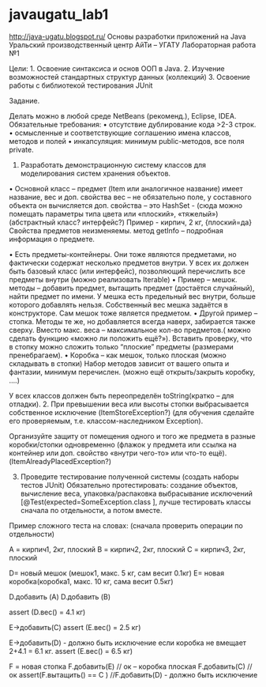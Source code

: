 # javaugatu_lab1
http://java-ugatu.blogspot.ru/
Основы разработки приложений на Java
Уральский производственный центр АйТи – УГАТУ
Лабораторная работа №1

Цели: 	1. Освоение синтаксиса и основ ООП в Java. 
	2. Изучение возможностей стандартных структур данных (коллекций)
	3. Освоение работы с библиотекой тестирования JUnit

Задание.

Делать можно в любой среде NetBeans (рекоменд.), Eclipse, IDEA.
Обязательные требования:
•	отсутствие дублирование кода >2-3 строк.
•	осмысленные и соответствующие соглашению имена классов, методов и полей
•	инкапсуляция: минимум public-методов, все поля private.

1. 	Разработать демонстрационную систему классов для моделирования систем хранения объектов.

•	Основной класс – предмет (Item или аналогичное название)
имеет название, вес и доп. свойства 
вес – не обязательно поле, у составного объекта он вычисляется
доп. свойства – это HashSet<String> - (сюда можно помещать параметры типа цвета или  «плоский», «тяжелый»)
(абстрактный класс? интерфейс?)
Пример - кирпич, 2 кг,  {плоский=да}
Свойства предметов неизменяемы.
метод getInfo – подробная информация о предмете.

•	Есть предметы-контейнеры. Они тоже являются предметами, но фактически содержат несколько предметов внутри. У всех их должен быть базовый класс (или интерфейс), позволяющий перечислить все предметы внутри (можно реализовать Iterable<Item>)
•	Пример – мешок. методы – добавить предмет, вытащить предмет (достаётся случайный), найти предмет по имени. У мешка есть предельный вес внутри, больше которого добавлять нельзя. Собственный вес мешка задаётся в конструкторе.
Cам мешок тоже является предметом.
•	Другой пример – стопка. Методы те же, но добавляется всегда наверх, забирается также сверху. Вместо макс. веса – максимальное кол-во предметов.( можно сделать функцию «можно ли положить ещё?»). 
Вставить проверку, что в стопку можно сложить только “плоские” предметы (размерами пренебрагаем).
•	Коробка –  как мешок, только плоская (можно складывать в стопки)
Набор методов зависит от вашего опыта и фантазии, минимум перечислен.
(можно ещё открыть/закрыть коробку, ….)

У всех классов должен быть переопределён toString(кратко – для отладки). 
2.	При превышении веса или высоты стопки выбрасывается собственное исключение (ItemStoreException?) (для обучения сделайте его проверяемым, т.е. классом-наследником Exception).
	
Организуйте защиту от помещения одного и того же предмета в разные коробки/стопки одновременно (флажок у предмета или ссылка на контейнер или доп. свойство «внутри чего-то» или что-то ещё). (ItemAlreadyPlacedException?)

3.	Проведите тестирование полученной системы (создать наборы тестов JUnit) 
Обязательно протестировать: создание объектов,  вычисление веса, упаковка/распаковка выбрасывание исключений [@Test(expected=SomeException.class ], лучше тестировать классы сначала по отдельности, а потом вместе.

Пример сложного теста на словах:
(сначала проверить операции по отдельности)

A = кирпич1, 2кг, плоский
B = кирпич2, 2кг, плоский
C = кирпич3, 2кг, плоский

D= новый мешок (мешок1, макс. 5 кг, сам весит 0.1кг)
E= новая коробка(коробка1, макс. 10 кг,  сама весит 0.5кг)

D.добавить (A)
D.добавить (B)

assert (D.вес() = 4.1 кг)

E->добавить(C)
assert (E.вес() = 2.5 кг)

E->добавить(D)  - должно быть исключение если коробка не вмещает 2+4.1 = 6.1 кг.
assert (E.вес() = 6.5 кг)

F = новая стопка 
F.добавить(E)  // ок – коробка плоская
F.добавить(С)  // ок 
assert(F.вытащить()  == С )
//F.добавить(D)    - должно быть исключение

